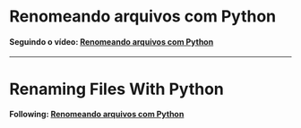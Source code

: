 # Renomeando arquivos com Python  

#### Seguindo o vídeo: [Renomeando arquivos com Python](https://www.youtube.com/watch?v=KkvJNPhYm9Y)  

<hr>  

# Renaming Files With Python  

#### Following: [Renomeando arquivos com Python](https://www.youtube.com/watch?v=KkvJNPhYm9Y)  